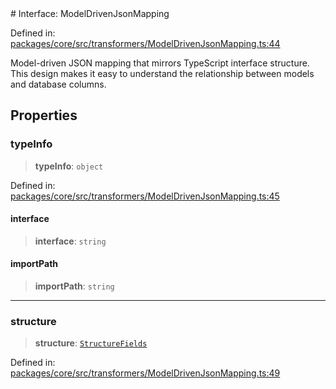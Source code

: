 <div v-pre>
# Interface: ModelDrivenJsonMapping

Defined in: [packages/core/src/transformers/ModelDrivenJsonMapping.ts:44](https://github.com/mk3008/rawsql-ts/blob/3b53f17d700cf976ce5c49b674a04b41eeb14c40/packages/core/src/transformers/ModelDrivenJsonMapping.ts#L44)

Model-driven JSON mapping that mirrors TypeScript interface structure.
This design makes it easy to understand the relationship between models and database columns.

## Properties

### typeInfo

> **typeInfo**: `object`

Defined in: [packages/core/src/transformers/ModelDrivenJsonMapping.ts:45](https://github.com/mk3008/rawsql-ts/blob/3b53f17d700cf976ce5c49b674a04b41eeb14c40/packages/core/src/transformers/ModelDrivenJsonMapping.ts#L45)

#### interface

> **interface**: `string`

#### importPath

> **importPath**: `string`

***

### structure

> **structure**: [`StructureFields`](../type-aliases/StructureFields.md)

Defined in: [packages/core/src/transformers/ModelDrivenJsonMapping.ts:49](https://github.com/mk3008/rawsql-ts/blob/3b53f17d700cf976ce5c49b674a04b41eeb14c40/packages/core/src/transformers/ModelDrivenJsonMapping.ts#L49)
</div>

